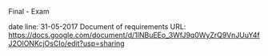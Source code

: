 Final - Exam

date line: 31-05-2017
Document of requirements
URL: https://docs.google.com/document/d/1lNBuEEo_3WfJ9q0WyZrQ9VnJUuY4fJ2OlONKcjOsCIo/edit?usp=sharing
